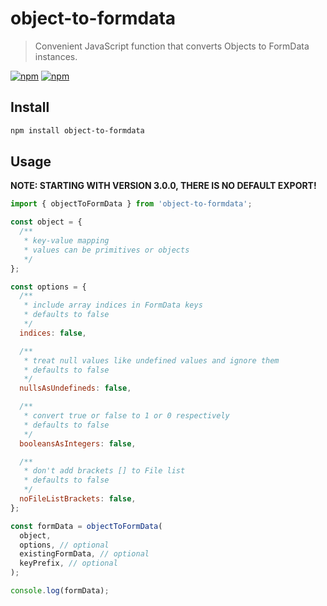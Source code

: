 # object-to-formdata

> Convenient JavaScript function that converts Objects to FormData instances.

[![npm](https://img.shields.io/npm/v/object-to-formdata.svg)](https://www.npmjs.com/package/object-to-formdata)
[![npm](https://img.shields.io/npm/dt/object-to-formdata.svg)](https://www.npmjs.com/package/object-to-formdata)

## Install

```sh
npm install object-to-formdata
```

## Usage

**NOTE: STARTING WITH VERSION 3.0.0, THERE IS NO DEFAULT EXPORT!**

```js
import { objectToFormData } from 'object-to-formdata';

const object = {
  /**
   * key-value mapping
   * values can be primitives or objects
   */
};

const options = {
  /**
   * include array indices in FormData keys
   * defaults to false
   */
  indices: false,

  /**
   * treat null values like undefined values and ignore them
   * defaults to false
   */
  nullsAsUndefineds: false,

  /**
   * convert true or false to 1 or 0 respectively
   * defaults to false
   */
  booleansAsIntegers: false,

  /**
   * don't add brackets [] to File list
   * defaults to false
   */
  noFileListBrackets: false,
};

const formData = objectToFormData(
  object,
  options, // optional
  existingFormData, // optional
  keyPrefix, // optional
);

console.log(formData);
```
